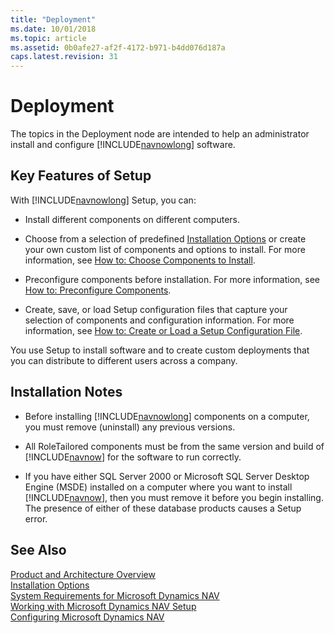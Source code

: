 ```yaml
---
title: "Deployment"
ms.date: 10/01/2018
ms.topic: article
ms.assetid: 0b0afe27-af2f-4172-b971-b4dd076d187a
caps.latest.revision: 31
---
```

# Deployment
The topics in the Deployment node are intended to help an administrator install and configure [!INCLUDE[navnowlong](includes/navnowlong_md.md)] software.  

## Key Features of Setup  
 With [!INCLUDE[navnowlong](includes/navnowlong_md.md)] Setup, you can:  

-   Install different components on different computers.  

-   Choose from a selection of predefined [Installation Options](Installation-Options.md) or create your own custom list of components and options to install. For more information, see [How to: Choose Components to Install](How-to--Choose-Components-to-Install.md).  

-   Preconfigure components before installation. For more information, see [How to: Preconfigure Components](How-to--Preconfigure-Components.md).  

-   Create, save, or load Setup configuration files that capture your selection of components and configuration information. For more information, see [How to: Create or Load a Setup Configuration File](How-to--Create-or-Load-a-Setup-Configuration-File.md).  

 You use Setup to install software and to create custom deployments that you can distribute to different users across a company.  

## Installation Notes  

-   Before installing [!INCLUDE[navnowlong](includes/navnowlong_md.md)] components on a computer, you must remove \(uninstall\) any previous versions.  

-   All RoleTailored components must be from the same version and build of [!INCLUDE[navnow](includes/navnow_md.md)] for the software to run correctly.  

-   If you have either SQL Server 2000 or Microsoft SQL Server Desktop Engine \(MSDE\) installed on a computer where you want to install [!INCLUDE[navnow](includes/navnow_md.md)], then you must remove it before you begin installing. The presence of either of these database products causes a Setup error.  

## See Also  
 [Product and Architecture Overview](Product-and-Architecture-Overview.md)   
 [Installation Options](Installation-Options.md)   
 [System Requirements for Microsoft Dynamics NAV](System-Requirements-for-Microsoft-Dynamics-NAV.md)   
 [Working with Microsoft Dynamics NAV Setup](Working-with-Microsoft-Dynamics-NAV-Setup.md)   
 [Configuring Microsoft Dynamics NAV](Configuring-Microsoft-Dynamics-NAV.md)
